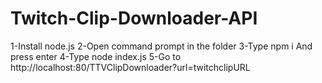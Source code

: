# Twitch-Clip-Downloader-API
1-Install node.js
2-Open command prompt in the folder
3-Type npm i And press enter
4-Type node index.js
5-Go to http://localhost:80/TTVClipDownloader?url=twitchclipURL
